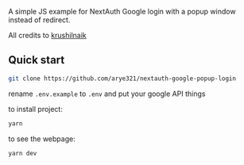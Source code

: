 A simple JS example for NextAuth Google login with a popup window instead of redirect.

All credits to [krushilnaik](https://github.com/krushilnaik/with-prisma-mongodb-nextauth) 


## Quick start

```bash
git clone https://github.com/arye321/nextauth-google-popup-login
```
rename `.env.example` to `.env` and put your google API things

to install project:

```bash
yarn
```

to see the webpage:
```bash
yarn dev
```
